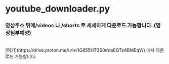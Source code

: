 # youtube_downloader.py
### 영상주소 뒤에/videos 나 /shorts 로 세세하게 다운로드 가능합니다. (영상첨부예정)
<br/>
 [여기](https://drive.proton.me/urls/1G855HT3S0#oeEGTz4BMEqW) 에서 다운로드 가능합니다.
